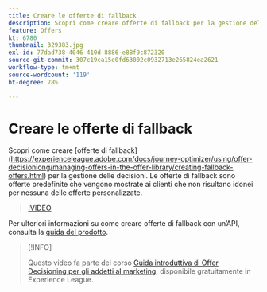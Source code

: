 ```yaml
---
title: Creare le offerte di fallback
description: Scopri come creare offerte di fallback per la gestione delle decisioni. Alle offerte di fallback vengono associate delle regole di idoneità che consentono di mostrarle solo ai clienti rilevanti.
feature: Offers
kt: 6780
thumbnail: 329383.jpg
exl-id: 77dad738-4046-410d-8886-e88f9c872320
source-git-commit: 307c19ca15e0fd63002c0932713e265824ea2621
workflow-type: tm+mt
source-wordcount: '119'
ht-degree: 78%

---
```


# Creare le offerte di fallback

Scopri come creare [offerte di fallback] (https://experienceleague.adobe.com/docs/journey-optimizer/using/offer-decisioniong/managing-offers-in-the-offer-library/creating-fallback-offers.html) per la gestione delle decisioni. Le offerte di fallback sono offerte predefinite che vengono mostrate ai clienti che non risultano idonei per nessuna delle offerte personalizzate.

>[!VIDEO](https://video.tv.adobe.com/v/329383?quality=12&learn=on)

Per ulteriori informazioni su come creare offerte di fallback con un’API, consulta la [guida del prodotto](https://experienceleague.adobe.com/docs/journey-optimizer/using/offer-decisioniong/api-reference/offers-api/fallback-offers/create.html?lang=it).

>[!INFO]
>
> Questo video fa parte del corso [Guida introduttiva di Offer Decisioning per gli addetti al marketing](https://experienceleague.adobe.com/?recommended=ExperiencePlatform-U-1-2020.1.offerdecisioning), disponibile gratuitamente in Experience League.
